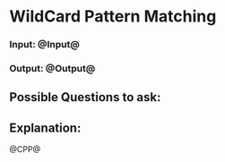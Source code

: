 # WildCard Pattern Matching


### Input: @Input@
### Output: @Output@

## Possible Questions to ask:

## Explanation:

@CPP@
